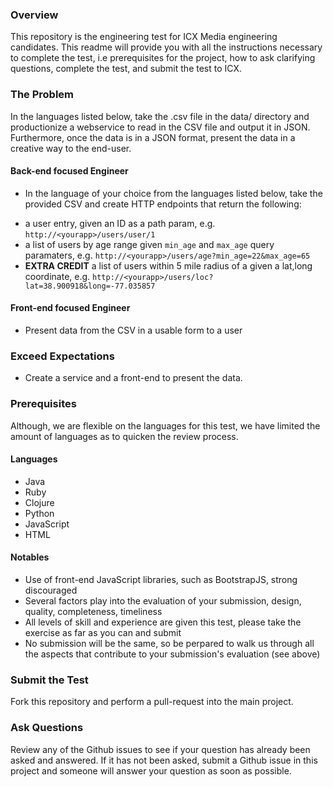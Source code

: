 ### Overview
This repository is the engineering test for ICX Media engineering candidates.  This readme will provide you with all the instructions necessary to complete the test, i.e prerequisites for the project, how to ask clarifying questions, complete the test, and submit the test to ICX.

### The Problem
In the languages listed below, take the .csv file in the data/ directory and productionize a webservice to read in the CSV file and output it in JSON.  Furthermore, once the data is in a JSON format, present the data in a creative way to the end-user.  

#### Back-end focused Engineer
- In the language of your choice from the languages listed below, take the provided CSV and create HTTP endpoints that return the following:
 * a user entry, given an ID as a path param, e.g. ```http://<yourapp>/users/user/1```
 * a list of users by age range given ```min_age``` and ```max_age``` query paramaters, e.g. ```http://<yourapp>/users/age?min_age=22&max_age=65```
 * **EXTRA CREDIT** a list of users within 5 mile radius of a given a lat,long coordinate, e.g. ```http://<yourapp>/users/loc?lat=38.900918&long=-77.035857```

#### Front-end focused Engineer
- Present data from the CSV in a usable form to a user

### Exceed Expectations
- Create a service and a front-end to present the data.

### Prerequisites
Although, we are flexible on the languages for this test, we have limited the amount of languages as to quicken the review process.

#### Languages
- Java
- Ruby
- Clojure
- Python
- JavaScript
- HTML

#### Notables
- Use of front-end JavaScript libraries, such as BootstrapJS, strong discouraged
- Several factors play into the evaluation of your submission, design, quality, completeness, timeliness
- All levels of skill and experience are given this test, please take the exercise as far as you can and submit
- No submission will be the same, so be perpared to walk us through all the aspects that contribute to your submission's evaluation (see above)

### Submit the Test
Fork this repository and perform a pull-request into the main project.

### Ask Questions
Review any of the Github issues to see if your question has already been asked and answered.  If it has not been asked, submit a Github issue in this project and someone will answer your question as soon as possible.



